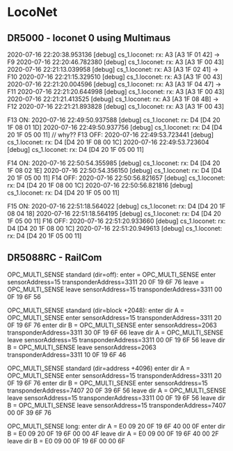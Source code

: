 # LocoNet


## DR5000 - loconet 0 using Multimaus

2020-07-16 22:20:38.953136 [debug]    cs_1.loconet: rx: A3 [A3 1F 01 42] -> F9
2020-07-16 22:20:46.782380 [debug]    cs_1.loconet: rx: A3 [A3 1F 00 43]
2020-07-16 22:21:13.039958 [debug]    cs_1.loconet: rx: A3 [A3 1F 02 41] -> F10
2020-07-16 22:21:15.329510 [debug]    cs_1.loconet: rx: A3 [A3 1F 00 43]
2020-07-16 22:21:20.004596 [debug]    cs_1.loconet: rx: A3 [A3 1F 04 47] -> F11
2020-07-16 22:21:20.644998 [debug]    cs_1.loconet: rx: A3 [A3 1F 00 43]
2020-07-16 22:21:21.413525 [debug]    cs_1.loconet: rx: A3 [A3 1F 08 4B] -> F12
2020-07-16 22:21:21.893828 [debug]    cs_1.loconet: rx: A3 [A3 1F 00 43]


F13 ON:
2020-07-16 22:49:50.937588 [debug]    cs_1.loconet: rx: D4 [D4 20 1F 08 01 1D]
2020-07-16 22:49:50.937756 [debug]    cs_1.loconet: rx: D4 [D4 20 1F 05 00 11] // why??
F13 OFF:
2020-07-16 22:49:53.723441 [debug]    cs_1.loconet: rx: D4 [D4 20 1F 08 00 1C]
2020-07-16 22:49:53.723604 [debug]    cs_1.loconet: rx: D4 [D4 20 1F 05 00 11]

F14 ON:
2020-07-16 22:50:54.355985 [debug]    cs_1.loconet: rx: D4 [D4 20 1F 08 02 1E]
2020-07-16 22:50:54.356150 [debug]    cs_1.loconet: rx: D4 [D4 20 1F 05 00 11]
F14 OFF:
2020-07-16 22:50:56.821657 [debug]    cs_1.loconet: rx: D4 [D4 20 1F 08 00 1C]
2020-07-16 22:50:56.821816 [debug]    cs_1.loconet: rx: D4 [D4 20 1F 05 00 11]

F15 ON:
2020-07-16 22:51:18.564022 [debug]    cs_1.loconet: rx: D4 [D4 20 1F 08 04 18]
2020-07-16 22:51:18.564195 [debug]    cs_1.loconet: rx: D4 [D4 20 1F 05 00 11]
F16 OFF:
2020-07-16 22:51:20.933660 [debug]    cs_1.loconet: rx: D4 [D4 20 1F 08 00 1C]
2020-07-16 22:51:20.949613 [debug]    cs_1.loconet: rx: D4 [D4 20 1F 05 00 11]







## DR5088RC - RailCom

OPC_MULTI_SENSE standard (dir=off):
enter = OPC_MULTI_SENSE enter sensorAddress=15 transponderAddress=3311 20 0F 19 6F 76
leave = OPC_MULTI_SENSE leave sensorAddress=15 transponderAddress=3311 00 0F 19 6F 56

OPC_MULTI_SENSE standard (dir=block +2048):
enter dir A = OPC_MULTI_SENSE enter sensorAddress=15   transponderAddress=3311 20 0F 19 6F 76
enter dir B = OPC_MULTI_SENSE enter sensorAddress=2063 transponderAddress=3311 30 0F 19 6F 66
leave dir A = OPC_MULTI_SENSE leave sensorAddress=15   transponderAddress=3311 00 0F 19 6F 56
leave dir B = OPC_MULTI_SENSE leave sensorAddress=2063 transponderAddress=3311 10 0F 19 6F 46

OPC_MULTI_SENSE standard (dir=address +4096)
enter dir A = OPC_MULTI_SENSE enter sensorAddress=15 transponderAddress=3311 20 0F 19 6F 76
enter dir B = OPC_MULTI_SENSE enter sensorAddress=15 transponderAddress=7407 20 0F 39 6F 56
leave dir A = OPC_MULTI_SENSE leave sensorAddress=15 transponderAddress=3311 00 0F 19 6F 56
leave dir B = OPC_MULTI_SENSE leave sensorAddress=15 transponderAddress=7407 00 0F 39 6F 76

OPC_MULTI_SENSE long:
enter dir A = E0 09 20 0F 19 6F 40 00 0F
enter dir B = E0 09 20 0F 19 6F 00 00 4F
leave dir A = E0 09 00 0F 19 6F 40 00 2F
leave dir B = E0 09 00 0F 19 6F 00 00 6F





